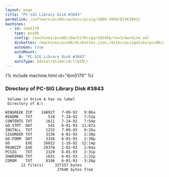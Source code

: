 ```yaml
---
layout: page
title: "PC-SIG Library Disk #3843"
permalink: /software/pcx86/sw/misc/pcsig/3000-3999/DISK3843/
machines:
  - id: ibm5170
    type: pcx86
    config: /machines/pcx86/ibm/5170/cga/1024kb/rev3/machine.xml
    diskettes: /machines/pcx86/diskettes.json,/disks/pcsigdisks/pcx86/diskettes.json
    autoGen: true
    autoMount:
      B: "PC-SIG Library Disk #3843"
    autoType: $date\r$time\rB:\rDIR\r
---
```


{% include machine.html id="ibm5170" %}

### Directory of PC-SIG Library Disk #3843

     Volume in drive A has no label
     Directory of A:\

    WINGREEK ZIP    248927   7-09-93   9:06a
    README   TXT       518   7-24-92   7:52p
    CONTENTS TXT      1611   7-24-92   7:54p
    GO-STRT  DAT       541   6-01-93  11:07a
    INSTALL  TXT      1232   7-09-93   9:26a
    SIGORDER TXT      3336   6-01-93   2:30p
    GO-FORM  DAT      3336   6-01-93   2:30p
    GO       EXE     26022   1-10-92  12:14p
    PKUNZIP  EXE     29378   2-01-93   2:04a
    PCSIG    TXT      2329   6-01-93   2:31p
    SHAREMAG TXT      1831   6-01-93   2:32p
    CDROM    TXT      8196   6-01-93   3:26p
           12 file(s)     327257 bytes
                           27648 bytes free
